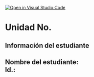 [![Open in Visual Studio Code](https://classroom.github.com/assets/open-in-vscode-2e0aaae1b6195c2367325f4f02e2d04e9abb55f0b24a779b69b11b9e10269abc.svg)](https://classroom.github.com/online_ide?assignment_repo_id=18559871&assignment_repo_type=AssignmentRepo)
# Unidad No. 
## Información del estudiante  
Nombre del estudiante:  
Id.:
---

